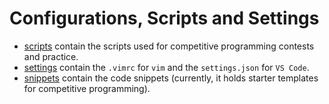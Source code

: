 # Configurations, Scripts and Settings


- [scripts](/scripts/) contain the scripts used for competitive programming contests and practice.
- [settings](/settings/) contain the `.vimrc` for `vim` and the `settings.json` for `VS Code`.
- [snippets](/snippets/) contain the code snippets (currently, it holds starter templates for competitive programming).
